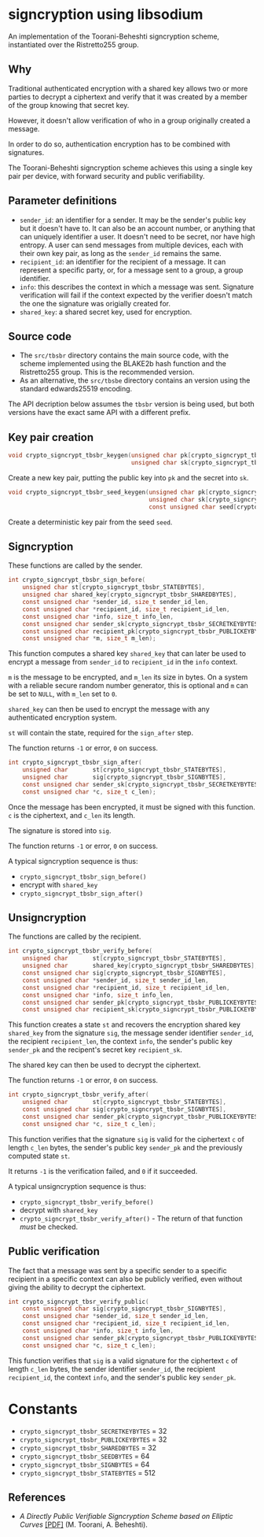 # signcryption using libsodium

An implementation of the Toorani-Beheshti signcryption scheme, instantiated over the Ristretto255 group.

## Why

Traditional authenticated encryption with a shared key allows two or more parties to decrypt a ciphertext and verify that it was created by a member of the group knowing that secret key.

However, it doesn't allow verification of who in a group originally created a message.

In order to do so, authentication encryption has to be combined with signatures.

The Toorani-Beheshti signcryption scheme achieves this using a single key pair per device, with forward security and public verifiability.

## Parameter definitions

- `sender_id`: an identifier for a sender. It may be the sender's public key but it doesn't have to. It can also be an account number, or anything that can uniquely identifier a user. It doesn't need to be secret, nor have high entropy. A user can send messages from multiple devices, each with their own key pair, as long as the `sender_id` remains the same.
- `recipient_id`: an identifier for the recipient of a message. It can represent a specific party, or, for a message sent to a group, a group identifier.
- `info`: this describes the context in which a message was sent. Signature verification will fail if the context expected by the verifier doesn't match the one the signature was origially created for.
- `shared_key`: a shared secret key, used for encryption.

## Source code

- The `src/tbsbr` directory contains the main source code, with the scheme implemented using the BLAKE2b hash function and the Ristretto255 group. This is the recommended version.
- As an alternative, the `src/tbsbe` directory contains an version using the standard edwards25519 encoding.

The API decription below assumes the `tbsbr` version is being used, but both versions have the exact same API with a different prefix.

## Key pair creation

```c
void crypto_signcrypt_tbsbr_keygen(unsigned char pk[crypto_signcrypt_tbsbr_PUBLICKEYBYTES],
                                   unsigned char sk[crypto_signcrypt_tbsbr_SECRETKEYBYTES]);
```

Create a new key pair, putting the public key into `pk` and the secret into `sk`.

```c
void crypto_signcrypt_tbsbr_seed_keygen(unsigned char pk[crypto_signcrypt_tbsbr_PUBLICKEYBYTES],
                                        unsigned char sk[crypto_signcrypt_tbsbr_SECRETKEYBYTES],
                                        const unsigned char seed[crypto_signcrypt_tbsbr_SEEDBYTES]);
```

Create a deterministic key pair from the seed `seed`.

## Signcryption

These functions are called by the sender.

```c
int crypto_signcrypt_tbsbr_sign_before(
    unsigned char st[crypto_signcrypt_tbsbr_STATEBYTES],
    unsigned char shared_key[crypto_signcrypt_tbsbr_SHAREDBYTES],
    const unsigned char *sender_id, size_t sender_id_len,
    const unsigned char *recipient_id, size_t recipient_id_len,
    const unsigned char *info, size_t info_len,
    const unsigned char sender_sk[crypto_signcrypt_tbsbr_SECRETKEYBYTES],
    const unsigned char recipient_pk[crypto_signcrypt_tbsbr_PUBLICKEYBYTES],
    const unsigned char *m, size_t m_len);
```

This function computes a shared key `shared_key` that can later be used to encrypt a message from `sender_id` to `recipient_id` in the `info` context.

`m` is the message to be encrypted, and `m_len` its size in bytes. On a system with a reliable secure random number generator, this is optional and `m` can be set to `NULL`, with `m_len` set to `0`.

`shared_key` can then be used to encrypt the message with any authenticated encryption system.

`st` will contain the state, required for the `sign_after` step.

The function returns `-1` or error, `0` on success.

```c
int crypto_signcrypt_tbsbr_sign_after(
    unsigned char       st[crypto_signcrypt_tbsbr_STATEBYTES],
    unsigned char       sig[crypto_signcrypt_tbsbr_SIGNBYTES],
    const unsigned char sender_sk[crypto_signcrypt_tbsbr_SECRETKEYBYTES],
    const unsigned char *c, size_t c_len);
```

Once the message has been encrypted, it must be signed with this function. `c` is the ciphertext, and `c_len` its length.

The signature is stored into `sig`.

The function returns `-1` or error, `0` on success.

A typical signcryption sequence is thus:

- `crypto_signcrypt_tbsbr_sign_before()`
- encrypt with `shared_key`
- `crypto_signcrypt_tbsbr_sign_after()`

## Unsigncryption

The functions are called by the recipient.

```c
int crypto_signcrypt_tbsbr_verify_before(
    unsigned char       st[crypto_signcrypt_tbsbr_STATEBYTES],
    unsigned char       shared_key[crypto_signcrypt_tbsbr_SHAREDBYTES],
    const unsigned char sig[crypto_signcrypt_tbsbr_SIGNBYTES],
    const unsigned char *sender_id, size_t sender_id_len,
    const unsigned char *recipient_id, size_t recipient_id_len,
    const unsigned char *info, size_t info_len,
    const unsigned char sender_pk[crypto_signcrypt_tbsbr_PUBLICKEYBYTES],
    const unsigned char recipient_sk[crypto_signcrypt_tbsbr_PUBLICKEYBYTES]);
```

This function creates a state `st` and recovers the encryption shared key `shared_key` from the signature `sig`, the message sender identifier `sender_id`, the recipient `recipient_len`, the context `info`, the sender's public key `sender_pk`  and the recipent's secret key `recipient_sk`.

The shared key can then be used to decrypt the ciphertext.

The function returns `-1` or error, `0` on success.

```c
int crypto_signcrypt_tbsbr_verify_after(
    unsigned char       st[crypto_signcrypt_tbsbr_STATEBYTES],
    const unsigned char sig[crypto_signcrypt_tbsbr_SIGNBYTES],
    const unsigned char sender_pk[crypto_signcrypt_tbsbr_PUBLICKEYBYTES],
    const unsigned char *c, size_t c_len);
```

This function verifies that the signature `sig` is valid for the ciphertext `c` of length `c_len` bytes, the sender's public key `sender_pk` and the previously computed state `st`.

It returns `-1` is the verification failed, and `0` if it succeeded.

A typical unsigncryption sequence is thus:

- `crypto_signcrypt_tbsbr_verify_before()`
- decrypt with `shared_key`
- `crypto_signcrypt_tbsbr_verify_after()` - The return of that function *must* be checked.

## Public verification

The fact that a message was sent by a specific sender to a specific recipient in a specific context can also be publicly verified, even without giving the ability to decrypt the ciphertext.

```c
int crypto_signcrypt_tbsr_verify_public(
    const unsigned char sig[crypto_signcrypt_tbsbr_SIGNBYTES],
    const unsigned char *sender_id, size_t sender_id_len,
    const unsigned char *recipient_id, size_t recipient_id_len,
    const unsigned char *info, size_t info_len,
    const unsigned char sender_pk[crypto_signcrypt_tbsbr_PUBLICKEYBYTES],
    const unsigned char *c, size_t c_len);
```

This function verifies that `sig` is a valid signature for the ciphertext `c` of length `c_len` bytes, the sender identifier `sender_id`, the recipient `recipient_id`, the context `info`, and the sender's public key `sender_pk`.

# Constants

- `crypto_signcrypt_tbsbr_SECRETKEYBYTES` = 32
- `crypto_signcrypt_tbsbr_PUBLICKEYBYTES` = 32
- `crypto_signcrypt_tbsbr_SHAREDBYTES` = 32
- `crypto_signcrypt_tbsbr_SEEDBYTES` = 64
- `crypto_signcrypt_tbsbr_SIGNBYTES` = 64
- `crypto_signcrypt_tbsbr_STATEBYTES` = 512

## References

- _A Directly Public Verifiable Signcryption Scheme based on Elliptic Curves_ [[PDF]](https://arxiv.org/ftp/arxiv/papers/1002/1002.3316.pdf) (M. Toorani, A. Beheshti).

